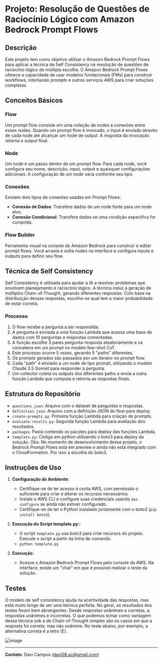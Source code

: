 # Projeto: Resolução de Questões de Raciocínio Lógico com Amazon Bedrock Prompt Flows

## Descrição

Este projeto tem como objetivo utilizar o Amazon Bedrock Prompt Flows para aplicar a técnica de Self Consistency na resolução de questões de raciocínio lógico de múltipla escolha. O Amazon Bedrock Prompt Flows oferece a capacidade de usar modelos fundacionais (FMs) para construir workflows, interliando prompts e outros serviços AWS para criar soluções completas.

## Conceitos Básicos

### Flow
Um prompt flow consiste em uma coleção de nodes e conexões entre esses nodes. Quando um prompt flow é invocado, o input é enviado através de cada node até alcançar um node de output. A resposta da invocação retorna o output final.

### Node
Um node é um passo dentro de um prompt flow. Para cada node, você configura seu nome, descrição, input, output e quaisquer configurações adicionais. A configuração de um node varia conforme seu tipo.

### Conexões
Existem dois tipos de conexões usadas em Prompt Flows:
- **Conexão de Dados**: Transfere dados de um node fonte para um node alvo.
- **Conexão Condicional**: Transfere dados se uma condição específica for cumprida.

### Flow Builder
Ferramenta visual na console do Amazon Bedrock para construir e editar prompt flows. Você arrasta e solta nodes na interface e configura inputs e outputs para definir seu flow.

## Técnica de Self Consistency

Self Consistency é utilizada para ajudar a IA a resolver problemas que envolvem planejamento e raciocínio lógico. A técnica induz a geração de múltiplos Chain-of-Thought, gerando diferentes respostas. Com base na distribuição dessas respostas, escolhe-se qual tem a maior probabilidade de estar correta.

### Processo
1. O flow recebe a pergunta a ser respondida.
2. A pergunta é enviada a uma função Lambda que acessa uma base de dados com 10 perguntas e respostas comentadas.
3. A função escolhe 3 pares pergunta-resposta aleatoriamente e os concatena em um prompt no modelo few-shot CoT.
4. Este processo ocorre 5 vezes, gerando 5 "paths" diferentes.
5. Os prompts gerados são passados por um iterator no prompt flow.
6. Cada "path" é enviado a um node de tipo prompt, utilizando o modelo Claude 3.5 Sonnet para responder à pergunta.
7. Um collector coleta os outputs dos diferentes paths e envia a outra função Lambda que computa e retorna as respostas finais.

## Estrutura do Repositório

- `questions.json`: Arquivo com o dataset de perguntas e respostas.
- `definition.json`: Arquivo com a definição JSON do flow para deploy.
- `create-prompts.py`: Primeira função Lambda para criação de prompts.
- `evaluate-results.py`: Segunda função Lambda para avaliação dos resultados.
- `packages`: Pasta contendo os pacotes para deploy das funções Lambda.
- `template.py`: Código em python utilizando o boto3 para deploy da solução. Obs: No momento de desenvolvimento desse projeto, o Bedrock Prompt Flows está em preview e ainda não está integrado com o CloudFormation. Por isso a escolha do boto3. 

## Instruções de Uso

1. **Configuração do Ambiente**:
   - Certifique-se de ter acesso à conta AWS, com permissão o suficiente para criar e alterar os recursos necessários.
   - Instale o AWS CLI e configure suas credenciais usando `aws configure` se ainda não estiver configurado.
   - Certifique-se de ter o Python instalado juntamente com o boto3 (`pip install boto3`).

2. **Execução do Script template.py:**:
   - O script `template.py` usa boto3 para criar recursos do projeto. Execute o script a partir da linha de comando.
   - `python template.py`

3. **Execução**:
   - Acesse o Amazon Bedrock Prompt Flows pelo console da AWS. Na interface, existe um "chat" em que é possível realizar o teste da solução. 

## Testes
O modelo de self consistency ajuda na acertividade das respostas, mas está muito longe de ser uma técnica perfeita. No geral, os resultados dos testes foram bem abrangentes: Desde respostas unânimes e corretas, a respostas unânimes e incorretas. O que podemos tomar como vantagem dessa técnica sob a de Chain-of-Thought simples são os casos em que a resposta foi correta, mas não unânime. No teste abaixo, por exemplo, a alternativa correta é a letra (E). 

![image](https://github.com/user-attachments/assets/5a09a04e-5e50-4d6c-9358-376ae359892d)

---

**Contato**: Davi Campos (davi08.sc@gmail.com)
